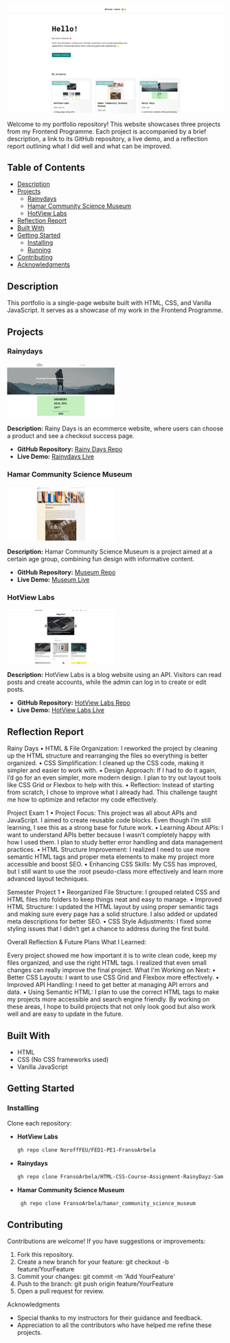 ![Portfolio Banner](https://github.com/FransoArbela/FransoArbela/blob/main/assets/img/portfolio.png)

Welcome to my portfolio repository! This website showcases three projects from my Frontend Programme. Each project is accompanied by a brief description, a link to its GitHub repository, a live demo, and a reflection report outlining what I did well and what can be improved.

## Table of Contents
- [Description](#description)
- [Projects](#projects)
  - [Rainydays](#rainydays)
  - [Hamar Community Science Museum](#hamar-community-science-museum)
  - [HotView Labs](#hotview-labs)
- [Reflection Report](#reflection-report)
- [Built With](#built-with)
- [Getting Started](#getting-started)
  - [Installing](#installing)
  - [Running](#running)
- [Contributing](#contributing)
- [Acknowledgments](#acknowledgments)



## Description

This portfolio is a single-page website built with HTML, CSS, and Vanilla JavaScript. It serves as a showcase of my work in the Frontend Programme.



## Projects

### Rainydays
<img src="https://github.com/FransoArbela/FransoArbela/blob/main/assets/img/rainy-dayz.png?raw=true" alt="Rainydays Teaser" width="250" />

**Description:** Rainy Days is an ecommerce website, where users can choose a product and see a checkout success page.
- **GitHub Repository:** [Rainy Days Repo](https://github.com/FransoArbela/HTML-CSS-Course-Assignment-RainyDayz-Samal-Ibrahim)
- **Live Demo:** [Rainydays Live](https://rainy-dayz-samal.netlify.app/)

### Hamar Community Science Museum
<img src="https://github.com/FransoArbela/FransoArbela/blob/main/assets/img/museum.png?raw=true" alt="Hamar Community Science Museum Teaser" width="250" />

**Description:** Hamar Community Science Museum is a project aimed at a certain age group, combining fun design with informative content.
- **GitHub Repository:** [Museum Repo](https://github.com/FransoArbela/hamar_community_science_museum)
- **Live Demo:** [Museum Live](https://fransoarbela.github.io/hamar_community_science_museum/)

### HotView Labs
<img src="https://github.com/FransoArbela/FransoArbela/blob/main/assets/img/hotview-labs.png?raw=true" alt="HotView Labs Teaser" width="250" />

**Description:** HotView Labs is a blog website using an API. Visitors can read posts and create accounts, while the admin can log in to create or edit posts.
- **GitHub Repository:** [HotView Labs Repo](https://github.com/NoroffFEU/FED1-PE1-FransoArbela)
- **Live Demo:** [HotView Labs Live](https://hotview-labs.netlify.app/)




## Reflection Report

Rainy Days
•	HTML & File Organization:
I reworked the project by cleaning up the HTML structure and rearranging the files so everything is better organized.
•	CSS Simplification:
I cleaned up the CSS code, making it simpler and easier to work with.
•	Design Approach:
If I had to do it again, I’d go for an even simpler, more modern design. I plan to try out layout tools like CSS Grid or Flexbox to help with this.
•	Reflection:
Instead of starting from scratch, I chose to improve what I already had. This challenge taught me how to optimize and refactor my code effectively.

Project Exam 1
•	Project Focus:
This project was all about APIs and JavaScript. I aimed to create reusable code blocks. Even though I’m still learning, I see this as a strong base for future work.
•	Learning About APIs:
I want to understand APIs better because I wasn’t completely happy with how I used them. I plan to study better error handling and data management practices.
•	HTML Structure Improvement:
I realized I need to use more semantic HTML tags and proper meta elements to make my project more accessible and boost SEO.
•	Enhancing CSS Skills:
My CSS has improved, but I still want to use the :root pseudo-class more effectively and learn more advanced layout techniques.

Semester Project 1
•	Reorganized File Structure:
I grouped related CSS and HTML files into folders to keep things neat and easy to manage.
•	Improved HTML Structure:
I updated the HTML layout by using proper semantic tags and making sure every page has a solid structure. I also added or updated meta descriptions for better SEO.
•	CSS Style Adjustments:
I fixed some styling issues that I didn’t get a chance to address during the first build.

Overall Reflection & Future Plans
What I Learned:

Every project showed me how important it is to write clean code, keep my files organized, and use the right HTML tags. I realized that even small changes can really improve the final project.
What I'm Working on Next:
•	Better CSS Layouts: I want to use CSS Grid and Flexbox more effectively.
•	Improved API Handling: I need to get better at managing API errors and data.
•	Using Semantic HTML: I plan to use the correct HTML tags to make my projects more accessible and search engine friendly.
By working on these areas, I hope to build projects that not only look good but also work well and are easy to update in the future.





## Built With

- HTML
- CSS (No CSS frameworks used)
- Vanilla JavaScript



## Getting Started

### Installing

Clone each repository:

- **HotView Labs**
  ```bash
  gh repo clone NoroffFEU/FED1-PE1-FransoArbela
    ```
  
- **Rainydays**
  ```bash
  gh repo clone FransoArbela/HTML-CSS-Course-Assignment-RainyDayz-Samal-Ibrahim
    ```
    
- **Hamar Community Science Museum**
  ```bash
   gh repo clone FransoArbela/hamar_community_science_museum
  ```

## Contributing

Contributions are welcome! If you have suggestions or improvements:

1. Fork this repository.
2. Create a new branch for your feature: git checkout -b feature/YourFeature
3. Commit your changes: git commit -m 'Add YourFeature'
4. Push to the branch: git push origin feature/YourFeature
5. Open a pull request for review.



Acknowledgments
* Special thanks to my instructors for their guidance and feedback.
* Appreciation to all the contributors who have helped me refine these projects.
